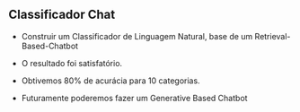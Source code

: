 ## Classificador Chat
* Construir um Classificador de Linguagem Natural, base de um Retrieval-Based-Chatbot
* O resultado foi satisfatório.
* Obtivemos 80% de acurácia para 10 categorias.

* Futuramente poderemos fazer um Generative Based Chatbot
